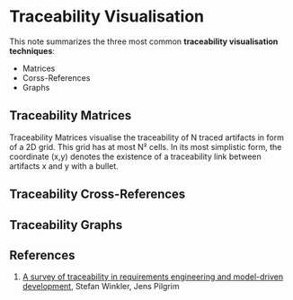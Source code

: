 # Traceability Visualisation
This note summarizes the three most common **traceability visualisation techniques**: 
- Matrices 
- Corss-References 
- Graphs

## Traceability Matrices
Traceability Matrices visualise the traceability of N traced artifacts in form of a 2D grid.
This grid has at most N² cells.
In its most simplistic form, the coordinate (x,y) denotes the existence of a traceability link between artifacts x and y with a bullet.

## Traceability Cross-References
## Traceability Graphs

## References
1. [A survey of traceability in requirements engineering and model-driven development](http://dl.acm.org/citation.cfm?id=1861287), Stefan Winkler, Jens Pilgrim
